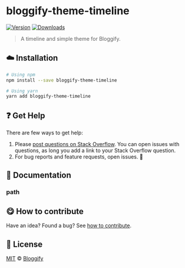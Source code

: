 <!-- Please do not edit this file. Edit the `blah` field in the `package.json` instead. If in doubt, open an issue. -->


















# bloggify-theme-timeline

 [![Version](https://img.shields.io/npm/v/bloggify-theme-timeline.svg)](https://www.npmjs.com/package/bloggify-theme-timeline) [![Downloads](https://img.shields.io/npm/dt/bloggify-theme-timeline.svg)](https://www.npmjs.com/package/bloggify-theme-timeline)







> A timeline and simple theme for Bloggify.

















## :cloud: Installation

```sh
# Using npm
npm install --save bloggify-theme-timeline

# Using yarn
yarn add bloggify-theme-timeline
```






















## :question: Get Help

There are few ways to get help:



 1. Please [post questions on Stack Overflow](https://stackoverflow.com/questions/ask). You can open issues with questions, as long you add a link to your Stack Overflow question.
 2. For bug reports and feature requests, open issues. :bug:





## :memo: Documentation


### path














## :yum: How to contribute
Have an idea? Found a bug? See [how to contribute][contributing].
























## :scroll: License

[MIT][license] © [Bloggify][website]






[license]: /LICENSE
[website]: https://bloggify.org
[contributing]: /CONTRIBUTING.md
[docs]: /DOCUMENTATION.md
